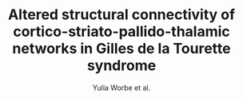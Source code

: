 ---
cat: gaia
subcat: ginkgo
bestof: false
author: Yulia Worbe et al.
title: Altered structural connectivity of cortico-striato-pallido-thalamic networks in Gilles de la Tourette syndrome
journal: BRAIN
year: 2015
type: article
doi: 10.1093/brain/awu311
---